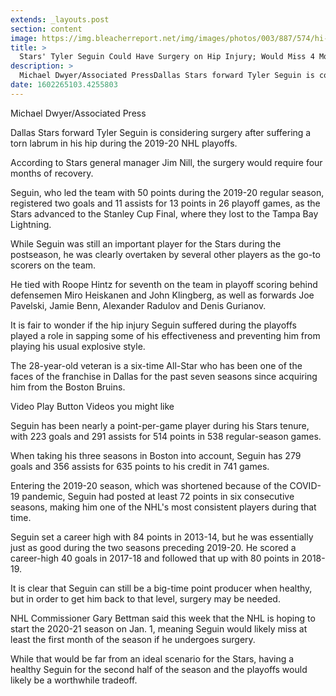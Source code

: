 ```yaml
--- 
extends: _layouts.post 
section: content 
image: https://img.bleacherreport.net/img/images/photos/003/887/574/hi-res-63956f401ae7bf59a020f58b3b6b3453_crop_exact.jpg?w=1200&h=1200&q=75 
title: > 
  Stars' Tyler Seguin Could Have Surgery on Hip Injury; Would Miss 4 Months 
description: > 
  Michael Dwyer/Associated PressDallas Stars forward Tyler Seguin is considering surgery after suffering a torn labrum in his hip during the 2019-20 NHL playoffs.According to Stars general manager Jim Nill, the surgery would require four months of recovery.While Seguin was still an important player for the Stars during the postseason, he was clearly overtaken by several other players as the go-to scorers on the team.When taking his three seasons in Boston into account, Seguin has 279 goals and 356 assists for 635 points to his credit in 741 games.Seguin set a career high with 84 points in 2013-14, but he was essentially just as good during the two seasons preceding 2019-20. 
date: 1602265103.4255803 
--- 
```

Michael Dwyer/Associated Press

Dallas Stars forward Tyler Seguin is considering surgery after suffering a torn labrum in his hip during the 2019-20 NHL playoffs.

According to Stars general manager Jim Nill, the surgery would require four months of recovery.

Seguin, who led the team with 50 points during the 2019-20 regular season, registered two goals and 11 assists for 13 points in 26 playoff games, as the Stars advanced to the Stanley Cup Final, where they lost to the Tampa Bay Lightning.

While Seguin was still an important player for the Stars during the postseason, he was clearly overtaken by several other players as the go-to scorers on the team.

He tied with Roope Hintz for seventh on the team in playoff scoring behind defensemen Miro Heiskanen and John Klingberg, as well as forwards Joe Pavelski, Jamie Benn, Alexander Radulov and Denis Gurianov.

It is fair to wonder if the hip injury Seguin suffered during the playoffs played a role in sapping some of his effectiveness and preventing him from playing his usual explosive style.

The 28-year-old veteran is a six-time All-Star who has been one of the faces of the franchise in Dallas for the past seven seasons since acquiring him from the Boston Bruins.

Video Play Button Videos you might like

Seguin has been nearly a point-per-game player during his Stars tenure, with 223 goals and 291 assists for 514 points in 538 regular-season games.

When taking his three seasons in Boston into account, Seguin has 279 goals and 356 assists for 635 points to his credit in 741 games.

Entering the 2019-20 season, which was shortened because of the COVID-19 pandemic, Seguin had posted at least 72 points in six consecutive seasons, making him one of the NHL's most consistent players during that time.

Seguin set a career high with 84 points in 2013-14, but he was essentially just as good during the two seasons preceding 2019-20. He scored a career-high 40 goals in 2017-18 and followed that up with 80 points in 2018-19.

It is clear that Seguin can still be a big-time point producer when healthy, but in order to get him back to that level, surgery may be needed.

NHL Commissioner Gary Bettman said this week that the NHL is hoping to start the 2020-21 season on Jan. 1, meaning Seguin would likely miss at least the first month of the season if he undergoes surgery.

While that would be far from an ideal scenario for the Stars, having a healthy Seguin for the second half of the season and the playoffs would likely be a worthwhile tradeoff.